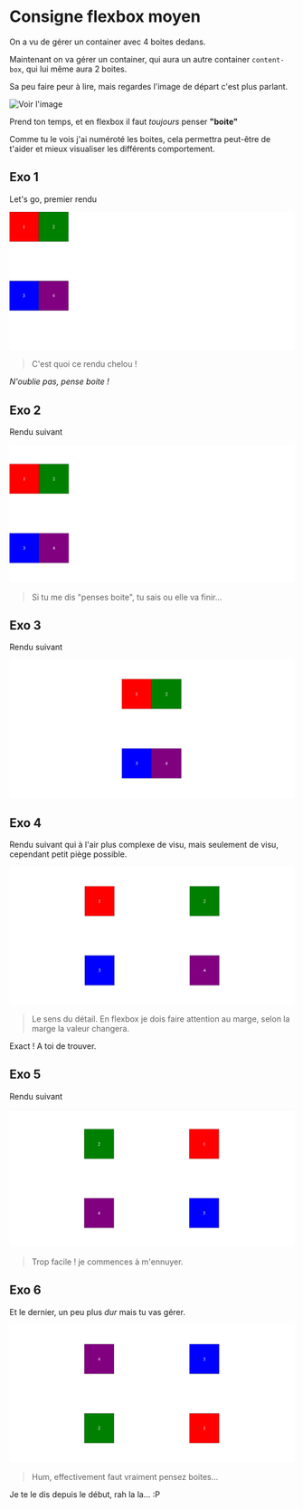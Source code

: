 # Consigne flexbox moyen

On a vu de gérer un container avec 4 boites dedans.

Maintenant on va gérer un container, qui aura un autre container `content-box`, qui lui même aura 2 boites.

Sa peu faire peur à lire, mais regardes l'image de départ c'est plus parlant.

![Voir l'image](./assets/img/D%C3%A9part.png)

Prend ton temps, et en flexbox il faut *toujours* penser **"boite"**

Comme tu le vois j'ai numéroté les boites, cela permettra peut-être de t'aider et mieux visualiser les différents comportement.

## Exo 1

Let's go, premier rendu

![Voir l'image](./assets/img/Exo%201.png)

> C'est quoi ce rendu chelou !

*N'oublie pas, pense boite !*

## Exo 2

Rendu suivant

![Voir l'image](./assets/img/Exo%202.png)

> Si tu me dis "penses boite", tu sais ou elle va finir...

## Exo 3

Rendu suivant

![Voir l'image](./assets/img/Exo%203.png)

## Exo 4

Rendu suivant qui à l'air plus complexe de visu, mais seulement de visu, cependant petit piège possible.

![Voir l'image](./assets/img/Exo%204.png)

> Le sens du détail. En flexbox je dois faire attention au marge, selon la marge la valeur changera.

Exact ! A toi de trouver.

## Exo 5

Rendu suivant

![Voir l'image](./assets/img/Exo%205.png)

> Trop facile ! je commences à m'ennuyer.

## Exo 6

Et le dernier, un peu plus *dur* mais tu vas gérer.

![Voir l'image](./assets/img/Exo%206.png)

> Hum, effectivement faut vraiment pensez boites...

Je te le dis depuis le début, rah la la... :P